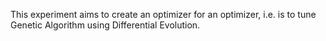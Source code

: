 This experiment aims to create an optimizer for an optimizer, i.e. is to tune Genetic Algorithm using Differential Evolution.
